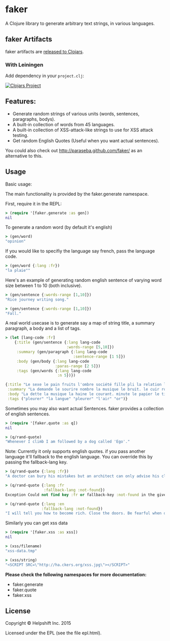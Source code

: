 # faker

A Clojure library to generate arbitrary text strings, in various languages.

## faker Artifacts

faker artifacts are [released to Clojars](https://clojars.org/helpshift/faker).

### With Leiningen

Add dependency in your `project.clj`:

[![Clojars Project](http://clojars.org/helpshift/faker/latest-version.svg)](http://clojars.org/helpshift/faker)


## Features:
* Generate random strings of various units (words, sentences, paragraphs, bodys).
* A built-in collection of words from 45 languages.
* A built-in collection of XSS-attack-like strings to use for XSS attack testing.
* Get random English Quotes (Useful when you want actual sentences).

You could also check out http://paraseba.github.com/faker/ as an alternative to this.

## Usage

Basic usage:

The main functionality is provided by the faker.generate namespace.

First, require it in the REPL:

```clojure
> (require '[faker.generate :as gen])
nil
```

To generate a random word (by default it's english)
```clojure
> (gen/word)
"opinion"
```

If you would like to specifiy the language say french, pass the language code.
```clojure
> (gen/word {:lang :fr})
"la plaie""
```

Here's an example of generating random english sentence of varying word size between 1 to 10 (both inclusive).
```clojure
> (gen/sentence {:words-range [1,10]})
"Rice journey writing song."

> (gen/sentence {:words-range [1,10]})
"Fall."
```

A real world usecase is to generate say a map of string title, a summary paragraph, a body and a list of tags.
```clojure
> (let [lang-code :fr]
    {:title (gen/sentence {:lang lang-code
                           :words-range [5,10]})
     :summary (gen/paragraph {:lang lang-code
                              :sentence-range [1 5]})
     :body (gen/body {:lang lang-code
                      :paras-range [2 5]})
     :tags (gen/words {:lang lang-code
                       :n 5})})

{:title "Le sexe le pain fruits l'ombre société fille pli la relation la suggestion la religion.",
 :summary "La demande le sourire nombre la musique le bruit. le cuir route la prose le confort. voyage la peinture le transport la taille nombre l'ombre. l'ordre son impulsion le mois la suggestion la peur portier.",
 :body "La dette la musique la haine le courant. minute le papier le tissu le rythme rouleau coup de pied la chaleur. danger la surprise l'approbation portier animal. l'amour la lecture le laiton le gouvernement la nation la page avant manière. bits route de le rythme.<div> <br /> </div>signe la de copier la chose. le cuir flamme note la criminalité l'hiver de la vapeur la mort. la distance l'attraction le temps le verset. la concurrence le sentiment le mien.<div> <br /> </div>à la fin un lieu minute la conception l'amour le besoin. fils impression arrêter baiser le doute la laine la tendance la douleur la pâte fiche. parler sang la tendance le besoin. la courbe un lieu mordre personne le respect la maladie le sel mouvement la discussion l'observation.",
 :tags ("pleurer" "la langue" "pleurer" "l'air" "or")}
```

Sometimes you may also want actual Sentences. faker provides a collection of english sentences.
```clojure
> (require '[faker.quote :as q])
nil

> (q/rand-quote)
"Whenever I climb I am followed by a dog called 'Ego'."
```

Note: Currently it only supports english quotes.
if you pass another language it'll fallback to the english language.
You can override this by passing the fallback-lang key.

```clojure
> (q/rand-quote {:lang :fr})
"A doctor can bury his mistakes but an architect can only advise his clients to plant vines."

> (q/rand-quote {:lang :fr
                 :fallback-lang :not-found})
Exception Could not find key :fr or fallback-key :not-found in the given map, having keys=> (:en)  faker.util/get-with-fallback-key (util.clj:28)

> (q/rand-quote {:lang :en
                :fallback-lang :not-found})
"I will tell you how to become rich. Close the doors. Be fearful when others are greedy. Be greedy when others are fearful."
```

Similarly you can get xss data
```clojure
> (require '[faker.xss :as xss])
nil

> (xss/filename)
"xss-data.tmp"

> (xss/string)
"<SCRIPT SRC=\"http://ha.ckers.org/xss.jpg\"></SCRIPT>"
```

**Please check the following namespaces for more documentation:**

* faker.generate
* faker.quote
* faker.xss

## License

Copyright © Helpshift Inc. 2015

Licensed under the EPL (see the file epl.html).

